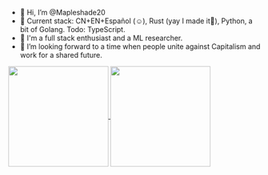 - 👋 Hi, I’m @Mapleshade20
- 👀 Current stack: CN+EN+Español (☺️), Rust (yay I made it🎉), Python, a bit of Golang. Todo: TypeScript.
- 🌱 I'm a full stack enthusiast and a ML researcher.
- 💞️ I’m looking forward to a time when people unite against Capitalism and work for a shared future.

<a href="https://github.com/anuraghazra/github-readme-stats">
  <img height=200 align="center" src="https://github-readme-stats-tau-pearl-82.vercel.app/api?username=Mapleshade20&locale=es&theme=ambient_gradient&rank_icon=github" />
</a>
<a href="https://github.com/anuraghazra/github-readme-stats">
  <img height=200 align="center" src="https://github-readme-stats-tau-pearl-82.vercel.app/api/top-langs?username=Mapleshade20&layout=compact&langs_count=8&card_width=320&theme=catppuccin_mocha" />
</a>

<!---
Mapleshade20/Mapleshade20 is a ✨ special ✨ repository because its `README.md` (this file) appears on your GitHub profile.
You can click the Preview link to take a look at your changes.
--->
